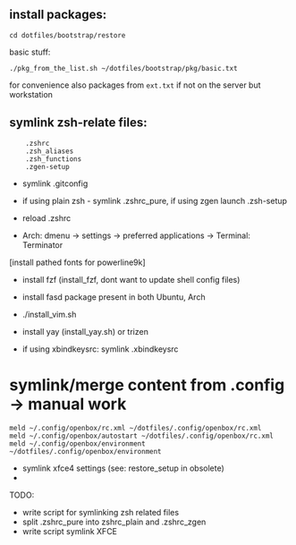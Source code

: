 ## install packages:
```
cd dotfiles/bootstrap/restore
```
basic stuff:
```
./pkg_from_the_list.sh ~/dotfiles/bootstrap/pkg/basic.txt
```
for convenience also packages from `ext.txt` if not on the server but workstation

## symlink zsh-relate files:
```
	.zshrc
	.zsh_aliases
	.zsh_functions
	.zgen-setup
```
* symlink .gitconfig

* if using plain zsh - symlink .zshrc_pure, if using zgen launch .zsh-setup
* reload .zshrc

* Arch: dmenu -> settings -> preferred applications -> Terminal: Terminator

[install pathed fonts for powerline9k]
* install fzf (install_fzf, dont want to update shell config files)

* install fasd package present in both Ubuntu, Arch

* ./install_vim.sh
* install yay (install_yay.sh) or trizen

* if using xbindkeysrc: symlink .xbindkeysrc

# symlink/merge content from .config -> manual work
```
meld ~/.config/openbox/rc.xml ~/dotfiles/.config/openbox/rc.xml
meld ~/.config/openbox/autostart ~/dotfiles/.config/openbox/rc.xml
meld ~/.config/openbox/environment ~/dotfiles/.config/openbox/environment
```
* symlink xfce4 settings (see: restore_setup in obsolete)
*

TODO:
- write script for symlinking zsh related files
- split .zshrc_pure into zshrc_plain and .zshrc_zgen
- write script symlink XFCE
